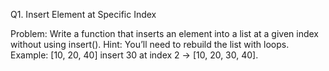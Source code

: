 Q1. Insert Element at Specific Index

Problem: Write a function that inserts an element into a list at a given index without using insert().
Hint: You’ll need to rebuild the list with loops.
Example: [10, 20, 40] insert 30 at index 2 → [10, 20, 30, 40].